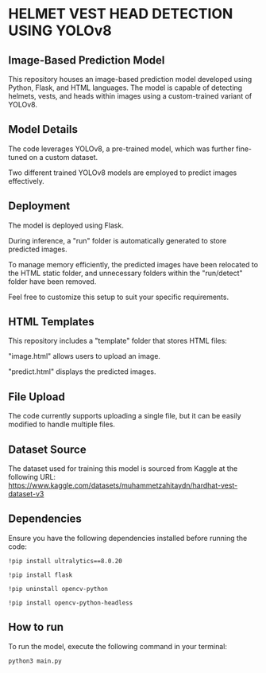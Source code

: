# HELMET VEST HEAD DETECTION USING YOLOv8

## Image-Based Prediction Model

This repository houses an image-based prediction model developed using Python, Flask, and HTML languages. The model is capable of detecting helmets, vests, and heads within images using a custom-trained variant of YOLOv8.

## Model Details

The code leverages YOLOv8, a pre-trained model, which was further fine-tuned on a custom dataset.

Two different trained YOLOv8 models are employed to predict images effectively.

## Deployment

The model is deployed using Flask.

During inference, a "run" folder is automatically generated to store predicted images.

To manage memory efficiently, the predicted images have been relocated to the HTML static folder, and unnecessary folders within the "run/detect" folder have been removed.

Feel free to customize this setup to suit your specific requirements.

## HTML Templates

This repository includes a "template" folder that stores HTML files:

"image.html" allows users to upload an image.

"predict.html" displays the predicted images.

## File Upload

The code currently supports uploading a single file, but it can be easily modified to handle multiple files.

## Dataset Source

The dataset used for training this model is sourced from Kaggle at the following URL:  https://www.kaggle.com/datasets/muhammetzahitaydn/hardhat-vest-dataset-v3

## Dependencies

Ensure you have the following dependencies installed before running the code:

	!pip install ultralytics==8.0.20
	
	!pip install flask
	
	!pip uninstall opencv-python
	
	!pip install opencv-python-headless

## How to run

To run the model, execute the following command in your terminal:

	python3 main.py
